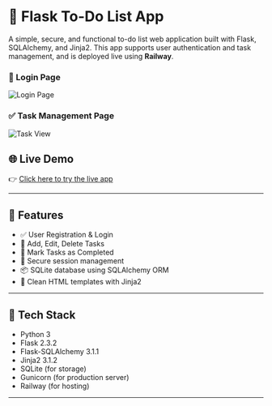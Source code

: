 # 📝 Flask To-Do List App

A simple, secure, and functional to-do list web application built with Flask, SQLAlchemy, and Jinja2. This app supports user authentication and task management, and is deployed live using **Railway**.

### 🔐 Login Page
![Login Page](https://i.ibb.co/bjgt50GQ/Screenshot-2025-06-15-161120.png)

### ✅ Task Management Page
![Task View](https://i.ibb.co/zWBPYMfG/Screenshot-2025-06-15-161108.png)

## 🌐 Live Demo

👉 [Click here to try the live app](https://advancetodoapp-production.up.railway.app/login)  

---

## 🚀 Features

- ✅ User Registration & Login
- 📝 Add, Edit, Delete Tasks
- 📌 Mark Tasks as Completed
- 🔐 Secure session management
- 📦 SQLite database using SQLAlchemy ORM
- 🎨 Clean HTML templates with Jinja2

---

## 🧩 Tech Stack

- Python 3
- Flask 2.3.2
- Flask-SQLAlchemy 3.1.1
- Jinja2 3.1.2
- SQLite (for storage)
- Gunicorn (for production server)
- Railway (for hosting)

---



